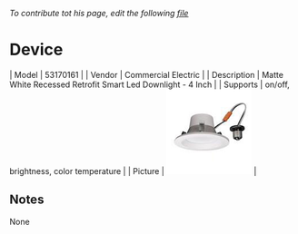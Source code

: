 
*To contribute tot his page, edit the following
[file](https://github.com/Koenkk/zigbee2mqtt.io/blob/master/docgen/device_page_notes.js)*

# Device

| Model | 53170161  |
| Vendor  | Commercial Electric  |
| Description | Matte White Recessed Retrofit Smart Led Downlight - 4 Inch |
| Supports | on/off, brightness, color temperature |
| Picture | ![../images/devices/53170161.jpg](../images/devices/53170161.jpg) |

## Notes

None
